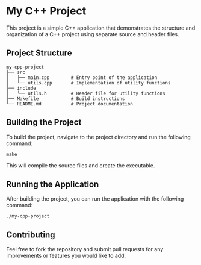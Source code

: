# My C++ Project

This project is a simple C++ application that demonstrates the structure and organization of a C++ project using separate source and header files.

## Project Structure

```
my-cpp-project
├── src
│   ├── main.cpp        # Entry point of the application
│   └── utils.cpp       # Implementation of utility functions
├── include
│   └── utils.h         # Header file for utility functions
├── Makefile            # Build instructions
└── README.md           # Project documentation
```

## Building the Project

To build the project, navigate to the project directory and run the following command:

```
make
```

This will compile the source files and create the executable.

## Running the Application

After building the project, you can run the application with the following command:

```
./my-cpp-project
```

## Contributing

Feel free to fork the repository and submit pull requests for any improvements or features you would like to add.